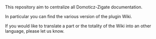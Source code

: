 This repository aim to centralize all Domoticz-Zigate documentation.

In particular you can find the various version of the plugin Wiki.


If you would like to translate a part or the totality of the Wiki into an other language, please let us know.



